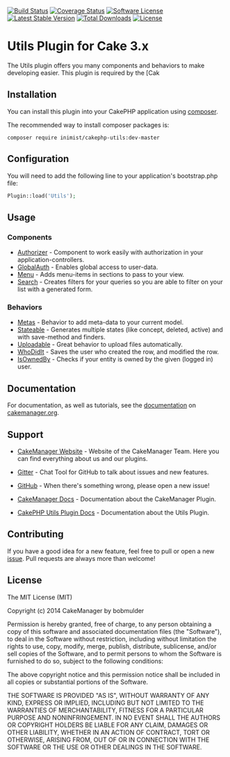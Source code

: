 
[![Build Status](https://travis-ci.org/cakemanager/cakephp-utils.svg?branch=master)](https://travis-ci.org/cakemanager/cakephp-utils)
[![Coverage Status](https://coveralls.io/repos/cakemanager/cakephp-utils/badge.svg?branch=master)](https://coveralls.io/r/cakemanager/cakephp-utils?branch=master)
[![Software License](https://img.shields.io/badge/license-MIT-brightgreen.svg?style=flat-square)](LICENSE)
[![Latest Stable Version](https://poser.pugx.org/cakemanager/cakephp-utils/v/stable.svg)](https://packagist.org/packages/cakemanager/cakephp-utils) 
[![Total Downloads](https://poser.pugx.org/cakemanager/cakephp-utils/downloads.svg)](https://packagist.org/packages/cakemanager/cakephp-utils) 
[![License](https://poser.pugx.org/cakemanager/cakephp-utils/license.svg)](https://packagist.org/packages/cakemanager/cakephp-utils)

Utils Plugin for Cake 3.x
=========================

The Utils plugin offers you many components and behaviors to make developing easier. This plugin is required by the [Cak

Installation
------------

You can install this plugin into your CakePHP application using [composer](http://getcomposer.org).

The recommended way to install composer packages is:

```
composer require inimist/cakephp-utils:dev-master
```

## Configuration

You will need to add the following line to your application's bootstrap.php file:

```php
Plugin::load('Utils');
```

Usage
-----

### Components

- [Authorizer](http://cakemanager.org/docs/utils/1.0/components/authorizer/) - Component to work easily with authorization in your application-controllers.
- [GlobalAuth](http://cakemanager.org/docs/utils/1.0/components/globalauth/) - Enables global access to user-data.
- [Menu](http://cakemanager.org/docs/utils/1.0/components/menu/) - Adds menu-items in sections to pass to your view.
- [Search](http://cakemanager.org/docs/utils/1.0/components/search/) - Creates filters for your queries so you are able to filter on your list with a generated form.

### Behaviors

- [Metas](http://cakemanager.org/docs/utils/1.0/behaviors/metas/) - Behavior to add meta-data to your current model.
- [Stateable](http://cakemanager.org/docs/utils/1.0/behaviors/stateable/) - Generates multiple states (like concept, deleted, active) and with save-method and finders.
- [Uploadable](http://cakemanager.org/docs/utils/1.0/behaviors/uploadable/) - Great behavior to upload files automatically.
- [WhoDidIt](http://cakemanager.org/docs/utils/1.0/behaviors/whodidit/) - Saves the user who created the row, and modified the row.
- [IsOwnedBy](http://cakemanager.org/docs/utils/1.0/behaviors/isownedby/) - Checks if your entity is owned by the given (logged in) user.

Documentation
-------------

For documentation, as well as tutorials, see the [documentation](http://cakemanager.org/docs/utils/1.0/) on [cakemanager.org](http://cakemanager.org).

Support
-------

- [CakeManager Website](http://cakemanager.org/) - Website of the CakeManager Team. Here you can find everything about us and our plugins.

- [Gitter](https://gitter.im/cakemanager/cakephp-utils) - Chat Tool for GitHub to talk about issues and new features.

- [GitHub](https://github.com/cakemanager/cakephp-utils/issues) - When there's something wrong, please open a new issue!

- [CakeManager Docs](http://cakemanager.org/docs/1.0/) - Documentation about the CakeManager Plugin.

- [CakePHP Utils Plugin Docs](http://cakemanager.org/docs/utils/1.0/) - Documentation about the Utils Plugin.


Contributing
------------

If you have a good idea for a new feature, feel free to pull or open a new  [issue](https://github.com/cakemanager/cakephp-utils/issues). Pull requests are always more than welcome!

License
-------

The MIT License (MIT)

Copyright (c) 2014 CakeManager by bobmulder

Permission is hereby granted, free of charge, to any person obtaining a copy
of this software and associated documentation files (the "Software"), to deal
in the Software without restriction, including without limitation the rights
to use, copy, modify, merge, publish, distribute, sublicense, and/or sell
copies of the Software, and to permit persons to whom the Software is
furnished to do so, subject to the following conditions:

The above copyright notice and this permission notice shall be included in all
copies or substantial portions of the Software.

THE SOFTWARE IS PROVIDED "AS IS", WITHOUT WARRANTY OF ANY KIND, EXPRESS OR
IMPLIED, INCLUDING BUT NOT LIMITED TO THE WARRANTIES OF MERCHANTABILITY,
FITNESS FOR A PARTICULAR PURPOSE AND NONINFRINGEMENT. IN NO EVENT SHALL THE
AUTHORS OR COPYRIGHT HOLDERS BE LIABLE FOR ANY CLAIM, DAMAGES OR OTHER
LIABILITY, WHETHER IN AN ACTION OF CONTRACT, TORT OR OTHERWISE, ARISING FROM,
OUT OF OR IN CONNECTION WITH THE SOFTWARE OR THE USE OR OTHER DEALINGS IN THE
SOFTWARE.
